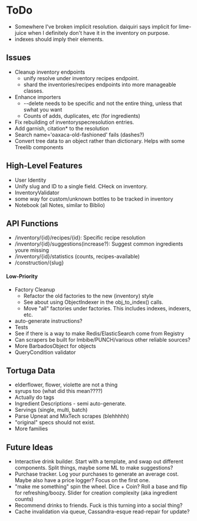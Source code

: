 ToDo
====

* Somewhere I've broken implicit resolution. daiquiri says implicit
  for lime-juice when I definitely don't have it in the inventory
  on purpose.
* indexes should imply their elements.

Issues
------
* Cleanup inventory endpoints
  * unify resolve under inventory recipes endpoint.
  * shard the inventories/recipes endpoints into more manageable classes.
* Enhance importers
  * --delete needs to be specific and not the entire thing, unless that swhat you want
  * Counts of adds, duplicates, etc (for ingredients)
* Fix rebuilding of inventoryspecresolution entries.
* Add garnish, citation* to the resolution
* Search name='oaxaca-old-fashioned' fails (dashes?)
* Convert tree data to an object rather than dictionary.
  Helps with some Treelib components

High-Level Features
-------------------
* User Identity
* Unify slug and ID to a single field. CHeck on inventory.
* InventoryValidator
* some way for custom/unknown bottles to be tracked in inventory
* Notebook (all Notes, similar to Biblio)

API Functions
-------------
* /inventory/{id}/recipes/{id}: Specific recipe resolution
* /inventory/{id}/suggestions(increase?): Suggest common ingredients youre missing
* /inventory/{id}/statistics (counts, recipes-available)
* /construction/{slug}

#### Low-Priority
* Factory Cleanup
  * Refactor the old factories to the new (inventory) style
  * See about using ObjectIndexer in the obj_to_index() calls.
  * Move "all" factories under factories. This includes indexes, indexers, etc.
* auto-generate instructions?
* Tests 
* See if there is a way to make Redis/ElasticSearch come from Registry
* Can scrapers be built for Imbibe/PUNCH/various other reliable sources?
* More BarbadosObject for objects
* QueryCondition validator

Tortuga Data
------------
* elderflower, flower, violette are not a thing
* syrups too (what did this mean????)
* Actually do tags
* Ingredient Descriptions - semi auto-generate.
* Servings (single, multi, batch)
* Parse Upneat and MixTech scrapes (blehhhhh)
* "original" specs should not exist.
* More families

Future Ideas
------------
* Interactive drink builder. Start with a template, and swap out different
  components. Split things, maybe some ML to make suggestions?
* Purchase tracker. Log your purchases to generate an average cost. Maybe
  also have a price logger? Focus on the first one.
* "make me something" spin the wheel. Dice + Coin? Roll a base and 
  flip for refreshing/boozy. Slider for creation complexity (aka ingredient counts)
* Recommend drinks to friends. Fuck is this turning into a social thing?
* Cache invalidation via queue, Cassandra-esque read-repair for update?
